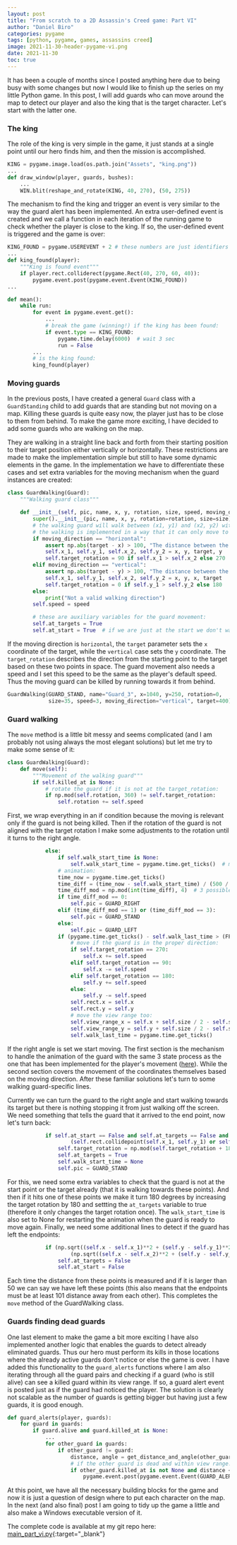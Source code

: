 ```yaml
---
layout: post
title: "From scratch to a 2D Assassin's Creed game: Part VI"
author: "Daniel Biro"
categories: pygame
tags: [python, pygame, games, assassins creed]
image: 2021-11-30-header-pygame-vi.png
date: 2021-11-30
toc: true
---
```


It has been a couple of months since I posted anything here due to being busy with some changes but now I would like to finish up the series on my little Python game.
In this post, I will add guards who can move around the map to detect our player and also the king that is the target character. Let's start with the latter one.

### The king

The role of the king is very simple in the game, it just stands at a single point until our hero finds him, and then the mission is accomplished.
```python
KING = pygame.image.load(os.path.join("Assets", "king.png"))
...
def draw_window(player, guards, bushes):
    ...
    WIN.blit(reshape_and_rotate(KING, 40, 270), (50, 275))
```

The mechanism to find the king and trigger an event is very similar to the way the guard alert has been implemented.
An extra user-defined event is created and we call a function in each iteration of the running game to check whether the player is close to the king. 
If so, the user-defined event is triggered and the game is over:

```python
KING_FOUND = pygame.USEREVENT + 2 # these numbers are just identifiers
...
def king_found(player):
    """King is found event"""
    if player.rect.colliderect(pygame.Rect(40, 270, 60, 40)):
        pygame.event.post(pygame.event.Event(KING_FOUND))
...

def mean():
    while run:
        for event in pygame.event.get():
            ...
            # break the game (winning!) if the king has been found:
            if event.type == KING_FOUND:
                pygame.time.delay(6000)  # wait 3 sec
                run = False
        ...
        # is the king found:
        king_found(player)
```

### Moving guards

In the previous posts, I have created a general `Guard` class with a `GuardStanding` child to add guards that are standing but not moving on a map.
Killing these guards is quite easy now, the player just has to be close to them from behind. To make the game more exciting, I have decided to add some guards who are walking on the map. 

They are walking in a straight line back and forth from their starting position to their target position either vertically or horizontally.
These restrictions are made to make the implementation simple but still to have some dynamic elements in the game. 
In the implementation we have to differentiate these cases and set extra variables for the moving mechanism when the guard instances are created:
```python
class GuardWalking(Guard):
    """Walking guard class"""

    def __init__(self, pic, name, x, y, rotation, size, speed, moving_direction, target):
        super().__init__(pic, name, x, y, rotation=rotation, size=size)
        # the walking guard will walk between (x1, y1) and (x2, y2) with some speed
        # the walking is implemented in a way that it can only move to horizontal or vertical direction
        if moving_direction == "horizontal":
            assert np.abs(target - x) > 100, "The distance between the end points must be larger than 100"
            self.x_1, self.y_1, self.x_2, self.y_2 = x, y, target, y
            self.target_rotation = 90 if self.x_1 > self.x_2 else 270
        elif moving_direction == "vertical":
            assert np.abs(target - y) > 100, "The distance between the end points must be larger than 100"
            self.x_1, self.y_1, self.x_2, self.y_2 = x, y, x, target
            self.target_rotation = 0 if self.y_1 > self.y_2 else 180
        else:
            print("Not a valid walking direction")
        self.speed = speed

        # these are auxiliary variables for the guard movement:
        self.at_targets = True
        self.at_start = True  # if we are just at the start we don't want the target_rotation switched
```

If the moving direction is `horizontal`, the `target` parameter sets the `x` coordinate of the target, while the `vertical` case sets the `y` coordinate.
The `target_rotation` describes the direction from the starting point to the target based on these two points in space.
The guard movement also needs a speed and I set this speed to be the same as the player's default speed. 
Thus the moving guard can be killed by running towards it from behind.
```python
GuardWalking(GUARD_STAND, name="Guard_3", x=1040, y=250, rotation=0,
             size=35, speed=3, moving_direction="vertical", target=400)
```

### Guard walking

The `move` method is a little bit messy and seems complicated (and I am probably not using always the most elegant solutions) but let me try to make some sense of it:
```python
class GuardWalking(Guard):
    def move(self):
        """Movement of the walking guard"""
        if self.killed_at is None:
            # rotate the guard if it is not at the target_rotation:
            if np.mod(self.rotation, 360) != self.target_rotation:
                self.rotation += self.speed
```

First, we wrap everything in an if condition because the moving is relevant only if the guard is not being killed. 
Then if the rotation of the guard is not aligned with the target rotation I make some adjustments to the rotation until it turns to the right angle.

```python
            else:
                if self.walk_start_time is None:
                    self.walk_start_time = pygame.time.get_ticks()  # moving
                # animation:
                time_now = pygame.time.get_ticks()
                time_diff = (time_now - self.walk_start_time) / (500 / self.speed)
                time_diff_mod = np.mod(int(time_diff), 4)  # 3 possible states rotate in a 4 element cycle
                if time_diff_mod == 0:
                    self.pic = GUARD_RIGHT
                elif (time_diff_mod == 1) or (time_diff_mod == 3):
                    self.pic = GUARD_STAND
                else:
                    self.pic = GUARD_LEFT
                if (pygame.time.get_ticks() - self.walk_last_time > (FPS * 0.6)):
                    # move if the guard is in the proper direction:
                    if self.target_rotation == 270:
                        self.x += self.speed
                    elif self.target_rotation == 90:
                        self.x -= self.speed
                    elif self.target_rotation == 180:
                        self.y += self.speed
                    else:
                        self.y -= self.speed
                    self.rect.x = self.x
                    self.rect.y = self.y
                    # move the view range too:
                    self.view_range_x = self.x + self.size / 2 - self.size * self.view_range_scale / 2
                    self.view_range_y = self.y + self.size / 2 - self.size * self.view_range_scale / 2
                    self.walk_last_time = pygame.time.get_ticks()
```

If the right angle is set we start moving. The first section is the mechanism to handle the animation of the guard with the same 3 state process as the one that has been implemented for the player's movement ([here](https://github.com/birodaniel8/assassins_creed_2d_game/blob/main/to_blog/main_part_ii.py)). While the second section covers the movement of the coordinates themselves based on the moving direction. After these familiar solutions let's turn to some walking guard-specific lines.

Currently we can turn the guard to the right angle and start walking towards its target but there is nothing stopping it from just walking off the screen.
We need something that tells the guard that it arrived to the end point, now let's turn back:
```python
            if self.at_start == False and self.at_targets == False and \
                    (self.rect.collidepoint(self.x_1, self.y_1) or self.rect.collidepoint(self.x_2, self.y_2)):
                self.target_rotation = np.mod(self.target_rotation + 180, 360)
                self.at_targets = True
                self.walk_start_time = None
                self.pic = GUARD_STAND
```

For this, we need some extra variables to check that the guard is not at the start point or the target already (that it is walking towards these points).
And then if it hits one of these points we make it turn 180 degrees by increasing the target rotation by 180 and settting the `at_targets` variable to true (therefore it only changes the target rotation once). The `walk_start_time` is also set to None for restarting the animation when the guard is ready to move again. Finally, we need some additional lines to detect if the guard has left the endpoints:
```python
            if (np.sqrt((self.x - self.x_1)**2 + (self.y - self.y_1)**2) > 50) and \
                    (np.sqrt((self.x - self.x_2)**2 + (self.y - self.y_2)**2) > 50):
                self.at_targets = False
                self.at_start = False
```

Each time the distance from these points is measured and if it is larger than 50 we can say we have left these points (this also means that the endpoints must be at least 101 distance away from each other). This completes the `move` method of the GuardWalking class.

### Guards finding dead guards

One last element to make the game a bit more exciting I have also implemented another logic that enables the guards to detect already eliminated guards. Thus our hero must perform its kills in those locations where the already active guards don't notice or else the game is over. I have added this functionality to the `guard_alerts` functions where I am also iterating through all the guard pairs and checking if a guard (who is still alive) can see a killed guard within its view range. If so, a guard alert event is posted just as if the guard had noticed the player. The solution is clearly not scalable as the number of guards is getting bigger but having just a few guards, it is good enough.
```python
def guard_alerts(player, guards):
    for guard in guards:
        if guard.alive and guard.killed_at is None:
            ...
            for other_guard in guards:
                if other_guard != guard:
                    distance, angle = get_distance_and_angle(other_guard, guard)
                    # if the other guard is dead and within view range:
                    if other_guard.killed_at is not None and distance < 140 and angle < 80:
                        pygame.event.post(pygame.event.Event(GUARD_ALERT))
```

At this point, we have all the necessary building blocks for the game and now it is just a question of design where to put each character on the map. In the next (and also final) post I am going to tidy up the game a little and also make a Windows executable version of it.

The complete code is available at my git repo here: [main_part_vi.py](https://github.com/birodaniel8/assassins_creed_2d_game/blob/main/to_blog/main_part_vi.py){:target="_blank"}